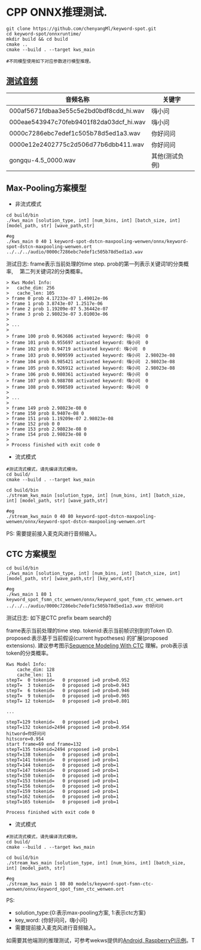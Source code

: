 

# CPP  ONNX推理测试.



```shell
git clone https://github.com/chenyangMl/keyword-spot.git
cd keyword-spot/onnxruntime/
mkdir build && cd build 
cmake .. 
cmake --build . --target kws_main  

#不同模型使用如下对应参数进行模型推理。
```



## [测试音频](../audio)

| 音频名称                                | 关键字         |
| --------------------------------------- | -------------- |
| 000af5671fdbaa3e55c5e2bd0bdf8cdd_hi.wav | 嗨小问         |
| 000eae543947c70feb9401f82da03dcf_hi.wav | 嗨小问         |
| 0000c7286ebc7edef1c505b78d5ed1a3.wav    | 你好问问       |
| 0000e12e2402775c2d506d77b6dbb411.wav    | 你好问问       |
| gongqu-4.5_0000.wav                     | 其他(测试负例) |



## Max-Pooling方案模型

- 非流式模式

```
cd build/bin
./kws_main [solution_type, int] [num_bins, int] [batch_size, int] [model_path, str] [wave_path,str]

#eg
./kws_main 0 40 1 keyword-spot-dstcn-maxpooling-wenwen/onnx/keyword-spot-dstcn-maxpooling-wenwen.ort ../../../audio/0000c7286ebc7edef1c505b78d5ed1a3.wav
```

测试日志:  frame表示当前处理的time step. prob的第一列表示关键词1的分类概率, 　第二列关键词2的分类概率。

```
> Kws Model Info:
> 	cache_dim: 256
> 	cache_len: 105
> frame 0 prob 4.17233e-07 1.49012e-06
> frame 1 prob 3.8743e-07 1.2517e-06
> frame 2 prob 1.19209e-07 5.36442e-07
> frame 3 prob 2.98023e-07 3.01003e-06
>
> ...
>
> frame 100 prob 0.963686 activated keyword: 嗨小问  0
> frame 101 prob 0.955697 activated keyword: 嗨小问  0
> frame 102 prob 0.94719 activated keyword: 嗨小问  0
> frame 103 prob 0.909599 activated keyword: 嗨小问  2.98023e-08
> frame 104 prob 0.985421 activated keyword: 嗨小问  2.98023e-08
> frame 105 prob 0.926912 activated keyword: 嗨小问  2.98023e-08
> frame 106 prob 0.980361 activated keyword: 嗨小问  0
> frame 107 prob 0.988708 activated keyword: 嗨小问  0
> frame 108 prob 0.998589 activated keyword: 嗨小问  0
>
> ...
>
> frame 149 prob 2.98023e-08 0
> frame 150 prob 8.9407e-08 0
> frame 151 prob 1.19209e-07 2.98023e-08
> frame 152 prob 0 0
> frame 153 prob 2.98023e-08 0
> frame 154 prob 2.98023e-08 0
>
> Process finished with exit code 0
```



- 流式模式

  

```
#测试流式模式，请先编译流式模块。
cd build/
cmake --build . --target kws_main  

cd build/bin
./stream_kws_main [solution_type, int] [num_bins, int] [batch_size, int] [model_path, str] [wave_path,str]

#eg
./stream_kws_main 0 40 80 keyword-spot-dstcn-maxpooling-wenwen/onnx/keyword-spot-dstcn-maxpooling-wenwen.ort
```

PS: 需要提前接入麦克风进行音频输入。



## CTC 方案模型

```
cd build/bin
./kws_main [solution_type, int] [num_bins, int] [batch_size, int] [model_path, str] [wave_path,str] [key_word,str]

#eg
./kws_main 1 80 1 keyword_spot_fsmn_ctc_wenwen/onnx/keyword_spot_fsmn_ctc_wenwen.ort ../../../audio/0000c7286ebc7edef1c505b78d5ed1a3.wav 你好问问
```

测试日志: 如下是CTC prefix beam search的

 frame表示当前处理的time step. tokenid:表示当前帧识别到的Token ID.  proposed:表示基于当前假设(current hypotheses) 的扩展(proposed extensions). 建议参考图示[Sequence Modeling With CTC](https://distill.pub/2017/ctc/) 理解。prob表示该token的分类概率。

```
Kws Model Info:
	cache_dim: 128
	cache_len: 11
stepT=  0 tokenid=   0 proposed i=0 prob=0.952
stepT=  3 tokenid=   0 proposed i=0 prob=0.943
stepT=  6 tokenid=   0 proposed i=0 prob=0.946
stepT=  9 tokenid=   0 proposed i=0 prob=0.965
stepT= 12 tokenid=   0 proposed i=0 prob=0.801

...

stepT=129 tokenid=   0 proposed i=0 prob=1
stepT=132 tokenid=2494 proposed i=0 prob=0.954
hitword=你好问问
hitscore=0.954
start frame=69 end frame=132
stepT=135 tokenid=2494 proposed i=0 prob=1
stepT=138 tokenid=   0 proposed i=0 prob=1
stepT=141 tokenid=   0 proposed i=0 prob=1
stepT=144 tokenid=   0 proposed i=0 prob=1
stepT=147 tokenid=   0 proposed i=0 prob=1
stepT=150 tokenid=   0 proposed i=0 prob=1
stepT=153 tokenid=   0 proposed i=0 prob=1
stepT=156 tokenid=   0 proposed i=0 prob=1
stepT=159 tokenid=   0 proposed i=0 prob=1
stepT=162 tokenid=   0 proposed i=0 prob=1
stepT=165 tokenid=   0 proposed i=0 prob=1

Process finished with exit code 0
```



- 流式模式

```
#测试流式模式，请先编译流式模块。
cd build/
cmake --build . --target kws_main

cd build/bin
./stream_kws_main [solution_type, int] [num_bins, int] [batch_size, int] [model_path, str] 

#eg
./stream_kws_main 1 80 80 models/keyword-spot-fsmn-ctc-wenwen/onnx/keyword_spot_fsmn_ctc_wenwen.ort
```

PS: 

- solution_type:{0:表示max-pooling方案, 1:表示ctc方案}
- key_word: {你好问问，嗨小问}
- 需要提前接入麦克风进行音频输入。

如需要其他端测的推理测试，可参考wekws提供的[Android, RaspberryPI示例](https://github.com/wenet-e2e/wekws/tree/main/runtime)。T
